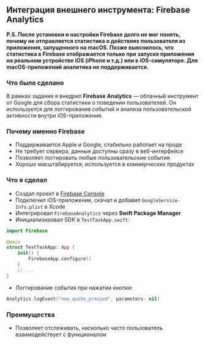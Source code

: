 ## Интеграция внешнего инструмента: Firebase Analytics

**P.S. После установки и настройки Firebase долго не мог понять, почему не отправляется статистика о действиях пользователя из приложения, запущенного на macOS. Позже выяснилось, что статистика в Firebase отображается только при запуске приложения на реальном устройстве iOS (iPhone и т.д.) или в iOS-симуляторе. Для macOS-приложений аналитика не поддерживается.**

### Что было сделано

В рамках задания я внедрил **Firebase Analytics** — облачный инструмент от Google для сбора статистики о поведении пользователей. Он используется для логгирования событий и анализа пользовательской активности внутри iOS-приложения.

### Почему именно Firebase

- Поддерживается Apple и Google, стабильно работает на проде
- Не требует сервера, данные доступны сразу в веб-интерфейсе
- Позволяет логгировать любые пользовательские события
- Хорошо масштабируется, используется в коммерческих продуктах

### Что я сделал

- Создал проект в [Firebase Console](https://console.firebase.google.com)
- Подключил iOS-приложение, скачал и добавил `GoogleService-Info.plist` в Xcode
- Интегрировал `FirebaseAnalytics` через **Swift Package Manager**
- Инициализировал SDK в `TestTaskApp.swift`:

```swift
import Firebase

@main
struct TestTaskApp: App {
    init() {
        FirebaseApp.configure()
    }
    // ...
}
```

- Логгирование события при нажатии кнопки:

```swift
Analytics.logEvent("new_quote_pressed", parameters: nil)
```

### Преимущества

- Позволяет отслеживать, насколько часто пользователь взаимодействует с функционалом